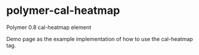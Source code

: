 # polymer-cal-heatmap
Polymer 0.8 cal-heatmap element 

Demo page as the example implementation of how to use the cal-heatmap tag. 
